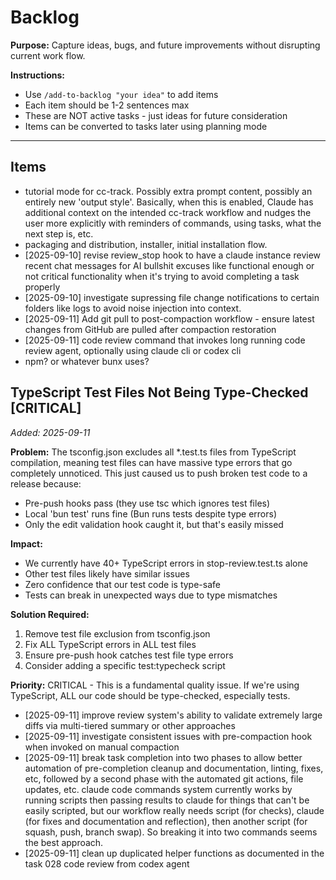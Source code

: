 # Backlog

**Purpose:** Capture ideas, bugs, and future improvements without disrupting current work flow.

**Instructions:**
- Use `/add-to-backlog "your idea"` to add items
- Each item should be 1-2 sentences max
- These are NOT active tasks - just ideas for future consideration
- Items can be converted to tasks later using planning mode

---

## Items

<!-- Items will be added below -->
- tutorial mode for cc-track. Possibly extra prompt content, possibly an entirely new 'output style'. Basically, when this is enabled, Claude has additional context on the intended cc-track workflow and nudges the user more explicitly with reminders of commands, using tasks, what the next step is, etc.
- packaging and distribution, installer, initial installation flow.
- [2025-09-10] revise review_stop hook to have a claude instance review recent chat messages for AI bullshit excuses like functional enough or not critical functionality when it's trying to avoid completing a task properly
- [2025-09-10] investigate supressing file change notifications to certain folders like logs to avoid noise injection into context.
- [2025-09-11] Add git pull to post-compaction workflow - ensure latest changes from GitHub are pulled after compaction restoration
- [2025-09-11] code review command that invokes long running code review agent, optionally using claude cli or codex cli
- npm? or whatever bunx uses?


## TypeScript Test Files Not Being Type-Checked [CRITICAL]
*Added: 2025-09-11*

**Problem:** The tsconfig.json excludes all *.test.ts files from TypeScript compilation, meaning test files can have massive type errors that go completely unnoticed. This just caused us to push broken test code to a release because:
- Pre-push hooks pass (they use tsc which ignores test files)
- Local 'bun test' runs fine (Bun runs tests despite type errors)
- Only the edit validation hook caught it, but that's easily missed

**Impact:** 
- We currently have 40+ TypeScript errors in stop-review.test.ts alone
- Other test files likely have similar issues
- Zero confidence that our test code is type-safe
- Tests can break in unexpected ways due to type mismatches

**Solution Required:**
1. Remove test file exclusion from tsconfig.json
2. Fix ALL TypeScript errors in ALL test files
3. Ensure pre-push hook catches test file type errors
4. Consider adding a specific test:typecheck script

**Priority:** CRITICAL - This is a fundamental quality issue. If we're using TypeScript, ALL our code should be type-checked, especially tests.
- [2025-09-11] improve review system's ability to validate extremely large diffs via multi-tiered summary or other approaches
- [2025-09-11] investigate consistent issues with pre-compaction hook when invoked on manual compaction
- [2025-09-11] break task completion into two phases to allow better automation of pre-completion cleanup and documentation, linting, fixes, etc, followed by a second phase with the automated git actions, file updates, etc. claude code commands system currently works by running scripts then passing results to claude for things that can't be easily scripted, but our workflow really needs script (for checks), claude (for fixes and documentation and reflection), then another script (for squash, push, branch swap). So breaking it into two commands seems the best approach.
- [2025-09-11] clean up duplicated helper functions as documented in the task 028 code review from codex agent
